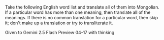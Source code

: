 Take the following English word list and translate all of them into Mongolian. If a particular word has more than one meaning, then translate all of the meanings. If there is no common translation for a particular word, then skip it; don't make up a translation or try to transliterate it.

Given to Gemini 2.5 Flash Preview 04-17 with thinking 